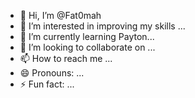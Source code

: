 - 👋 Hi, I’m @Fat0mah
- 👀 I’m interested in improving my skills ...
- 🌱 I’m currently learning Payton...
- 💞️ I’m looking to collaborate on ...
- 📫 How to reach me ...
- 😄 Pronouns: ...
- ⚡ Fun fact: ...

<!---
Fat0mah/Fat0mah is a ✨ special ✨ repository because its `README.md` (this file) appears on your GitHub profile.
You can click the Preview link to take a look at your changes.
--->
